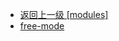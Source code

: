 - [返回上一级 [modules]](web前端/工具库/Swiper/swiper-8.4.7/swiper/modules/)
- [free-mode](web前端/工具库/Swiper/swiper-8.4.7/swiper/modules/free-mode/)
